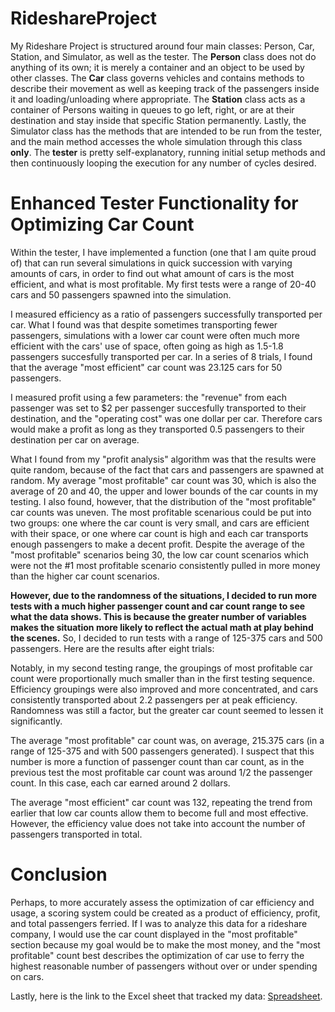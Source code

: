 # RideshareProject
My Rideshare Project is structured around four main classes: Person, Car, Station, and Simulator, as well as the tester. The **Person** class does not do anything of its own; it is merely a container and an object to be used by other classes. The **Car** class governs vehicles and contains methods to describe their movement as well as keeping track of the passengers inside it and loading/unloading where appropriate. The **Station** class acts as a container of Persons waiting in queues to go left, right, or are at their destination and stay inside that specific Station permanently. Lastly, the Simulator class has the methods that are intended to be run from the tester, and the main method accesses the whole simulation through this class **only**. The **tester** is pretty self-explanatory, running initial setup methods and then continuously looping the execution for any number of cycles desired.

# Enhanced Tester Functionality for Optimizing Car Count
Within the tester, I have implemented a function (one that I am quite proud of) that can run several simulations in quick succession with varying amounts of cars, in order to find out what amount of cars is the most efficient, and what is most profitable. My first tests were a range of 20-40 cars and 50 passengers spawned into the simulation.

I measured efficiency as a ratio of passengers successfully transported per car. What I found was that despite sometimes transporting fewer passengers, simulations with a lower car count were often much more efficient with the cars' use of space, often going as high as 1.5-1.8 passengers succesfully transported per car. In a series of 8 trials, I found that the average "most efficient" car count was 23.125 cars for 50 passengers.

I measured profit using a few parameters: the "revenue" from each passenger was set to $2 per passenger succesfully transported to their destination, and the "operating cost" was one dollar per car. Therefore cars would make a profit as long as they transported 0.5 passengers to their destination per car on average.

What I found from my "profit analysis" algorithm was that the results were quite random, because of the fact that cars and passengers are spawned at random. My average "most profitable" car count was 30, which is also the average of 20 and 40, the upper and lower bounds of the car counts in my testing. I also found, however, that the distribution of the "most profitable" car counts was uneven. The most profitable scenarious could be put into two groups: one where the car count is very small, and cars are efficient with their space, or one where car count is high and each car transports enough passengers to make a decent profit. Despite the average of the "most profitable" scenarios being 30, the low car count scenarios which were not the #1 most profitable scenario consistently pulled in more money than the higher car count scenarios.

**However, due to the randomness of the situations, I decided to run more tests with a much higher passenger count and car count range to see what the data shows. This is because the greater number of variables makes the situation more likely to reflect the actual math at play behind the scenes.** So, I decided to run tests with a range of 125-375 cars and 500 passengers. Here are the results after eight trials:

Notably, in my second testing range, the groupings of most profitable car count were proportionally much smaller than in the first testing sequence. Efficiency groupings were also improved and more concentrated, and cars consistently transported about 2.2 passengers per at peak efficiency. Randomness was still a factor, but the greater car count seemed to lessen it significantly.

The average "most profitable" car count was, on average, 215.375 cars (in a range of 125-375 and with 500 passengers generated). I suspect that this number is more a function of passenger count than car count, as in the previous test the most profitable car count was around 1/2 the passenger count. In this case, each car earned around 2 dollars.

The average "most efficient" car count was 132, repeating the trend from earlier that low car counts allow them to become full and most effective. However, the efficiency value does not take into account the number of passengers transported in total.

# Conclusion
Perhaps, to more accurately assess the optimization of car efficiency and usage, a scoring system could be created as a product of efficiency, profit, and total passengers ferried. If I was to analyze this data for a rideshare company, I would use the car count displayed in the "most profitable" section because my goal would be to make the most money, and the "most profitable" count best describes the optimization of car use to ferry the highest reasonable number of passengers without over or under spending on cars.

Lastly, here is the link to the Excel sheet that tracked my data: [Spreadsheet](https://docs.google.com/spreadsheets/d/183oSmwOiiiMwpJcSEKjohAMUiBSWlTOQAQRgRnSWGqA/edit?usp=sharing).
